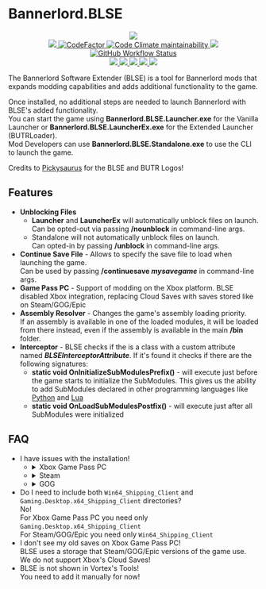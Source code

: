# Bannerlord.BLSE
<p align="center">
  <a href="https://github.com/BUTR/Bannerlord.UIExtenderEx" alt="Logo">
    <img src="https://media.discordapp.net/attachments/422092475163869201/1083742477250465843/BLSE_SMALL_SMALL.png" />
  </a>
  </br>
  <a href="https://github.com/BUTR/Bannerlord.BLSE" alt="Lines Of Code">
    <img src="https://aschey.tech/tokei/github/BUTR/Bannerlord.BLSE?category=code" />
  </a>
  <a href="https://www.codefactor.io/repository/github/butr/bannerlord.blse">
    <img src="https://www.codefactor.io/repository/github/butr/bannerlord.blse/badge" alt="CodeFactor" />
  </a>
  <a href="https://codeclimate.com/github/BUTR/Bannerlord.BLSE/maintainability">
    <img alt="Code Climate maintainability" src="https://img.shields.io/codeclimate/maintainability-percentage/BUTR/Bannerlord.BLSE">
  </a>
  <a title="Crowdin" target="_blank" href="https://crowdin.com/project/blse">
    <img src="https://badges.crowdin.net/blse/localized.svg">
  </a>
  </br>
  <a href="https://github.com/BUTR/Bannerlord.BLSE/actions/workflows/test.yml?query=branch%3Amaster">
    <img alt="GitHub Workflow Status" src="https://img.shields.io/github/actions/workflow/status/BUTR/Bannerlord.BLSE/test.yml?branch=master&label=Game%20Stable%20and%20Beta">
  </a>
  </br>
  <a href="https://www.nexusmods.com/mountandblade2bannerlord/mods/1" alt="NexusMods BLSE">
    <img src="https://img.shields.io/badge/NexusMods-BLSE-yellow.svg" />
  </a>
  <a href="https://www.nexusmods.com/mountandblade2bannerlord/mods/1" alt="NexusMods BLSE">
    <img src="https://img.shields.io/endpoint?url=https%3A%2F%2Fnexusmods-version-pzk4e0ejol6j.runkit.sh%3FgameId%3Dmountandblade2bannerlord%26modId%3D1" />
  </a>
  <a href="https://www.nexusmods.com/mountandblade2bannerlord/mods/1" alt="NexusMods BLSE">
    <img src="https://img.shields.io/endpoint?url=https%3A%2F%2Fnexusmods-downloads-ayuqql60xfxb.runkit.sh%2F%3Ftype%3Dunique%26gameId%3D3174%26modId%3D1" />
  </a>
  <a href="https://www.nexusmods.com/mountandblade2bannerlord/mods/1" alt="NexusMods BLSE">
    <img src="https://img.shields.io/endpoint?url=https%3A%2F%2Fnexusmods-downloads-ayuqql60xfxb.runkit.sh%2F%3Ftype%3Dtotal%26gameId%3D3174%26modId%3D1" />
  </a>
  <a href="https://www.nexusmods.com/mountandblade2bannerlord/mods/1" alt="NexusMods BLSE">
    <img src="https://img.shields.io/endpoint?url=https%3A%2F%2Fnexusmods-downloads-ayuqql60xfxb.runkit.sh%2F%3Ftype%3Dviews%26gameId%3D3174%26modId%3D1" />
  </a>
  </br>
  <!--
  <img src="https://staticdelivery.nexusmods.com/mods/3174/images/2513/2513-1612129311-35018174.png" width="800">
  -->
</p>

The Bannerlord Software Extender (BLSE) is a tool for Bannerlord mods that expands modding capabilities and adds additional functionality to the game.  
  
Once installed, no additional steps are needed to launch Bannerlord with BLSE's added functionality.  
You can start the game using **Bannerlord.BLSE.Launcher.exe** for the Vanilla Launcher or **Bannerlord.BLSE.LauncherEx.exe** for the Extended Launcher (BUTRLoader).  
Mod Developers can use **Bannerlord.BLSE.Standalone.exe** to use the CLI to launch the game.  
  
Credits to [Pickysaurus](https://www.nexusmods.com/users/31179975) for the BLSE and BUTR Logos!  


## Features
* **Unblocking Files** 
  * **Launcher** and **LauncherEx** will automatically unblock files on launch.   
Can be opted-out via passing **/nounblock** in command-line args.
  * Standalone will not automatically unblock files on launch.  
Can opted-in by passing **/unblock** in command-line args.
* **Continue Save File** - Allows to specify the save file to load when launching the game.  
Can be used by passing **/continuesave _mysavegame_** in command-line args.
* **Game Pass PC** - Support of modding on the Xbox platform. BLSE disabled Xbox integration, replacing Cloud Saves with saves stored like on Steam/GOG/Epic
* **Assembly Resolver** - Changes the game's assembly loading priority.  
If an assembly is available in one of the loaded modules, it will be loaded from there instead, even if the assembly is available in the main **/bin** folder.
* **Interceptor** - BLSE checks if the is a class with a custom attribute named ***BLSEInterceptorAttribute***. If it's found it checks if there are the following signatures:  
  *  **static void OnInitializeSubModulesPrefix()** - will execute just before the game starts to initialize the SubModules. This gives us the ability to add SubModules declared in other programming languages like [Python](https://github.com/BUTR/Bannerlord.Python) and [Lua](https://github.com/BUTR/Bannerlord.Lua)  
  * **static void OnLoadSubModulesPostfix()** - will execute just after all SubModules were initialized  
  
## FAQ
* I have issues with the installation!
  * <details>
    <summary>Xbox Game Pass PC</summary>
      <p>You need to copy content of '/bin/Gaming.Desktop.x64_Shipping_Client' from BLSE to 'Mount & Blade II- Bannerlord/Content/bin/Gaming.Desktop.x64_Shipping_Client'</p>
      <img src="https://media.discordapp.net/attachments/422092475163869201/1088721252702765126/image.png" alt="BLSE Installation Path" width="500">
      <p>You need to copy content of 'Modules/Bannerlord.Harmony' from BLSE to 'Mount & Blade II- Bannerlord/Content/Modules/Bannerlord.Harmony'</p>
      <img src="https://media.discordapp.net/attachments/422092475163869201/1088721253692616775/image.png" alt="Bannerlord.Harmony Installation Path" width="500">
    </details>
  * <details>
    <summary>Steam</summary>
      <p>You need to copy content of '/bin/Win64_Shipping_Client' from BLSE to 'Mount & Blade II Bannerlord/bin/Win64_Shipping_Client'</p>
      <img src="https://media.discordapp.net/attachments/422092475163869201/1088721252962807818/image.png" alt="BLSE Installation Path" width="500">
      <p>You need to copy content of 'Modules/Bannerlord.Harmony' from BLSE to 'Mount & Blade II Bannerlord/Modules/Bannerlord.Harmony'</p>
      <img src="https://media.discordapp.net/attachments/422092475163869201/1088721253478711407/image.png" alt="Bannerlord.Harmony Installation Path" width="500">
    </details>
  * <details>
    <summary>GOG</summary>
      <p>You need to copy content of '/bin/Win64_Shipping_Client' from BLSE to 'Mount & Blade II Bannerlord/bin/Win64_Shipping_Client'</p>
      <img src="https://media.discordapp.net/attachments/422092475163869201/1088721253185097758/image.png" alt="BLSE Installation Path" width="500">
      <p>You need to copy content of 'Modules/Bannerlord.Harmony' from BLSE to 'Mount & Blade II Bannerlord/Modules/Bannerlord.Harmony'</p>
      <img src="https://media.discordapp.net/attachments/422092475163869201/1088725020458614794/image.png" alt="Bannerlord.Harmony Installation Path" width="500">
    </details>
* Do I need to include both `Win64_Shipping_Client` and `Gaming.Desktop.x64_Shipping_Client` directories?  
No!  
For Xbox Game Pass PC you need only `Gaming.Desktop.x64_Shipping_Client`  
For Steam/GOG/Epic you need only `Win64_Shipping_Client`  
* I don't see my old saves on Xbox Game Pass PC!  
BLSE uses a storage that Steam/GOG/Epic versions of the game use. We do not support Xbox's Cloud Saves!
* BLSE is not shown in Vortex's Tools!    
You need to add it manually for now!
